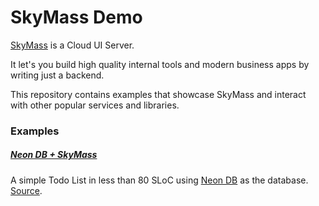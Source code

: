# SkyMass Demo

[SkyMass](https://skymass.dev) is a Cloud UI Server.

It let's you build high quality internal tools and modern business apps by writing just a backend.

This repository contains examples that showcase SkyMass and interact with other popular services and libraries.

### Examples

##### [Neon DB + SkyMass](https://skymass.dev/app/skymass-demo/neon-todolist)

A simple Todo List in less than 80 SLoC using [Neon DB](https://neon.tech) as the database. [Source](./neon_todolist.mjs).
